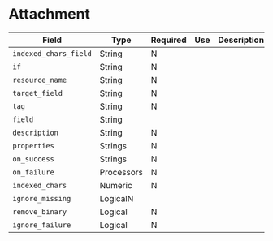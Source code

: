 # Attachment

|Field|Type|Required|Use|Description|
|---|---|---|---|---|
|`indexed_chars_field`|String|N|||
|`if`|String|N|||
|`resource_name`|String|N|||
|`target_field`|String|N|||
|`tag`|String|N|||
|`field`|String||||
|`description`|String|N|||
|`properties`|Strings|N|||
|`on_success`|Strings|N|||
|`on_failure`|Processors|N|||
|`indexed_chars`|Numeric|N|||
|`ignore_missing`|LogicalN||||
|`remove_binary`|Logical|N|||
|`ignore_failure`|Logical|N|||
